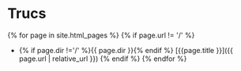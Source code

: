 # Trucs

{% for page in site.html_pages %}
  {% if page.url != '/' %}
  - {% if page.dir !='/' %}{{ page.dir }}{% endif %} [{{page.title }}]({{ page.url | relative_url }})
  {% endif %}
{% endfor %}

